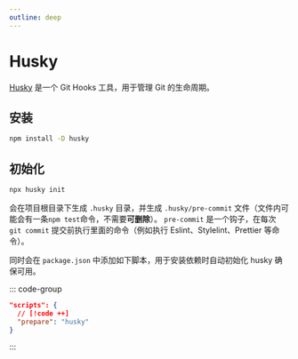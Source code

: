 ```yaml
---
outline: deep
---
```


# Husky

[Husky](https://github.com/typicode/husky) 是一个 Git Hooks 工具，用于管理 Git 的生命周期。

## 安装

```sh
npm install -D husky
```

## 初始化

```sh
npx husky init
```

会在项目根目录下生成 `.husky` 目录，并生成 `.husky/pre-commit` 文件（文件内可能会有一条`npm test`命令，不需要**可删除**）。
`pre-commit` 是一个钩子，在每次 `git commit` 提交前执行里面的命令（例如执行 Eslint、Stylelint、Prettier 等命令）。

同时会在 `package.json` 中添加如下脚本，用于安装依赖时自动初始化 husky 确保可用。

::: code-group

```json [package.json]
"scripts": {
  // [!code ++]
  "prepare": "husky"
}
```

:::
